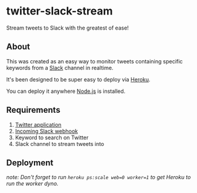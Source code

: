 # twitter-slack-stream
Stream tweets to Slack with the greatest of ease!

## About 
This was created as an easy way to monitor tweets containing specific keywords from a [Slack](https://www.slack.com) channel in realtime.

It's been designed to be super easy to deploy via [Heroku](https://www.heroku.com).

You can deploy it anywhere [Node.js](https://nodejs.org/) is installed.

## Requirements

1. [Twitter application](https://apps.twitter.com/)
1. [Incoming Slack webhook](https://api.slack.com/incoming-webhooks)
1. Keyword to search on Twitter
1. Slack channel to stream tweets into

## Deployment

_note: Don't forget to run `heroku ps:scale web=0 worker=1` to get Heroku to run the worker dyno._
